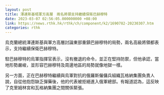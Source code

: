 ```yaml
---
layout: post
title: 澤連斯基晤軍方高層　兩名將領支持繼續保衛巴赫穆特
date: 2023-03-07 02:56:05.000000000 +08:00
link: https://news.rthk.hk/rthk/ch/component/k2/1690782-20230307.htm
categories: rthk
---
```


烏克蘭總統澤連斯基與軍方高層討論東部重鎮巴赫穆特的局勢，兩名高級將領都表示，支持繼續保衛巴赫穆特。

駐巴赫穆特的烏軍指揮官表示，沒有撤退的命令，並正在堅持防禦，但他承認，當地形勢嚴峻，並形容巴赫穆特及周邊地區的局勢就像地獄一樣。

另一方面，正在巴赫穆特繼續與烏軍對抗的俄羅斯僱傭兵組織瓦格納集團負責人說，自從他抱怨缺乏彈藥後，他的代表被拒絕進入俄軍總部。有報道認為，這反映了克里姆林宮和瓦格納集團之間關係緊張。
